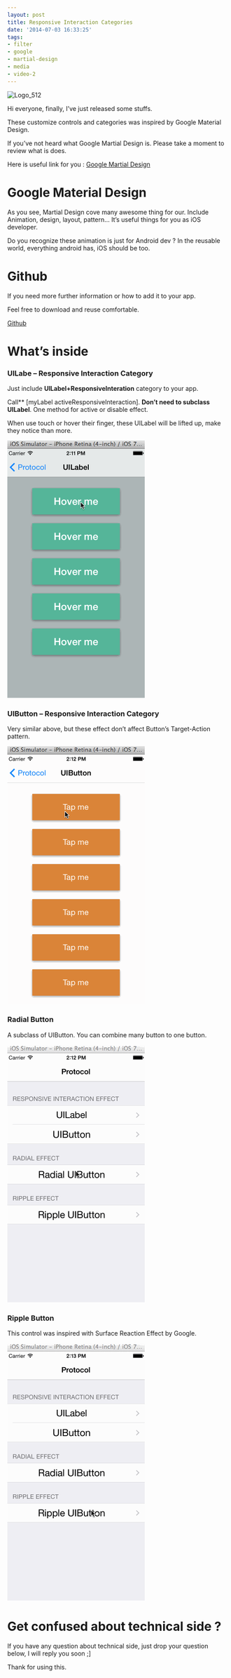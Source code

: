 ```yaml
---
layout: post
title: Responsive Interaction Categories
date: '2014-07-03 16:33:25'
tags:
- filter
- google
- martial-design
- media
- video-2
---
```


![Logo_512](https://raw.githubusercontent.com/NghiaTranUIT/nghiatranuit.github.io/master/resources/2014/07/Logo_512-300x300.jpg?resize=300%2C300)

Hi everyone, finally, I’ve just released some stuffs.

These customize controls and categories was inspired by Google Material Design.

If you’ve not heard what Google Martial Design is. Please take a moment to review what is does.

Here is useful link for you : [Google Martial Design](https://www.google.com/design/spec/animation/responsive-interaction.html#responsive-interaction-surface-response "Google")

# Google Material Design

As you see, Martial Design cove many awesome thing for our. Include Animation, design, layout, pattern… It’s useful things for you as iOS developer.

Do you recognize these animation is just for Android dev ? In the reusable world, everything android has, iOS should be too.

# Github

If you need more further information or how to add it to your app.

Feel free to download and reuse comfortable.

[Github](https://github.com/NghiaTranUIT/Responsive-Interaction-Control)

# What’s inside

### UILabe – Responsive Interaction Category

Just include **UILabel+ResponsiveInteration** category to your app.

Call** [myLabel activeResponsiveInteraction]. **Don’t need to subclass UILabel**. One method for active or disable effect.

When use touch or hover their finger, these UILabel will be lifted up, make they notice than more.

![UILabel_Responsive_Interaction](https://raw.githubusercontent.com/NghiaTranUIT/nghiatranuit.github.io/master/resources/2014/07/UILabel_Responsive_Interaction.gif?resize=314%2C587) 

### UIButton – Responsive Interaction Category

Very similar above, but these effect don’t affect Button’s Target-Action pattern.

![UIButton_Responsive_Interaction](https://raw.githubusercontent.com/NghiaTranUIT/nghiatranuit.github.io/master/resources/2014/07/UIButton_Responsive_Interaction.gif?resize=314%2C587)

### Radial Button

A subclass of UIButton. You can combine many button to one button.

![RadialButton](https://raw.githubusercontent.com/NghiaTranUIT/nghiatranuit.github.io/master/resources/2014/07/RadialButton.gif?resize=314%2C587)

### Ripple Button

This control was inspired with Surface Reaction Effect by Google.

![RippleButton](https://raw.githubusercontent.com/NghiaTranUIT/nghiatranuit.github.io/master/resources/2014/07/RippleButton.gif?resize=314%2C587)

# Get confused about technical side ?

If you have any question about technical side, just drop your question below, I will reply you soon ;]

Thank for using this.


